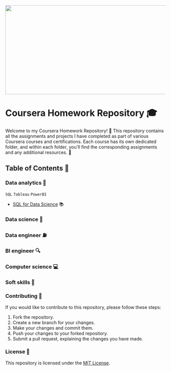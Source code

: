 <img src="https://images.ctfassets.net/00atxywtfxvd/2MlqAOzmHjSPtssv6HlNox/1cb35b40775835a5f574ebc5509907a1/coursera-wordmark-blue.svg" width="920" height="280">

# Coursera Homework Repository :mortar_board:

Welcome to my Coursera Homework Repository! :wave: This repository contains all the assignments and projects I have completed as part of various Coursera courses and certifications. Each course has its own dedicated folder, and within each folder, you'll find the corresponding assignments and any additional resources. :file_folder:

## Table of Contents :scroll:

### Data analytics :microscope:
`SQL` `Tableau` `PowerBI`


- [SQL for Data Science](./SQL%20for%20Data%20Science) :books:
  
### Data science :dart:

### Data engineer :fuelpump:

### BI engineer :mag:

### Computer science :computer:

### Soft skills :handshake:

### Contributing :raising_hand:

If you would like to contribute to this repository, please follow these steps:

1. Fork the repository.
2. Create a new branch for your changes.
3. Make your changes and commit them.
4. Push your changes to your forked repository.
5. Submit a pull request, explaining the changes you have made.

### License :page_with_curl:

This repository is licensed under the [MIT License](LICENSE).
